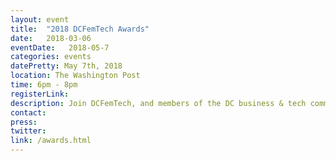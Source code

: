 ```yaml
---
layout: event
title:  "2018 DCFemTech Awards"
date:   2018-03-06
eventDate:   2018-05-7
categories: events
datePretty: May 7th, 2018
location: The Washington Post
time: 6pm - 8pm
registerLink:
description: Join DCFemTech, and members of the DC business & tech communities as we celebrate Powerful Women in Code, Design, and Data at The 2018 DCFemTech Awards Reception.
contact:
press:
twitter:
link: /awards.html
---
```

